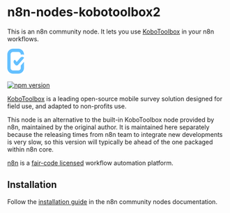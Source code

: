 # n8n-nodes-kobotoolbox2

This is an n8n community node. It lets you use [KoboToolbox](https://www.kobotoolbox.org/) in your n8n workflows.

![logo](./nodes/KoboToolbox2/koboToolbox.svg)

[![npm version](https://badge.fury.io/js/n8n-nodes-kobotoolbox2.svg)](https://badge.fury.io/js/n8n-nodes-kobotoolbox2)


[KoboToolbox](https://www.kobotoolbox.org/) is a leading open-source mobile survey solution designed for field use, and adapted to non-profits use.

This node is an alternative to the built-in KoboToolbox node provided by n8n, maintained by the original author. It is maintained here separately because the releasing times from n8n team to integrate new developments is very slow, so this version will typically be ahead of the one packaged within n8n core.

[n8n](https://n8n.io/) is a [fair-code licensed](https://docs.n8n.io/reference/license/) workflow automation platform.

## Installation

Follow the [installation guide](https://docs.n8n.io/integrations/community-nodes/installation/) in the n8n community nodes documentation.

